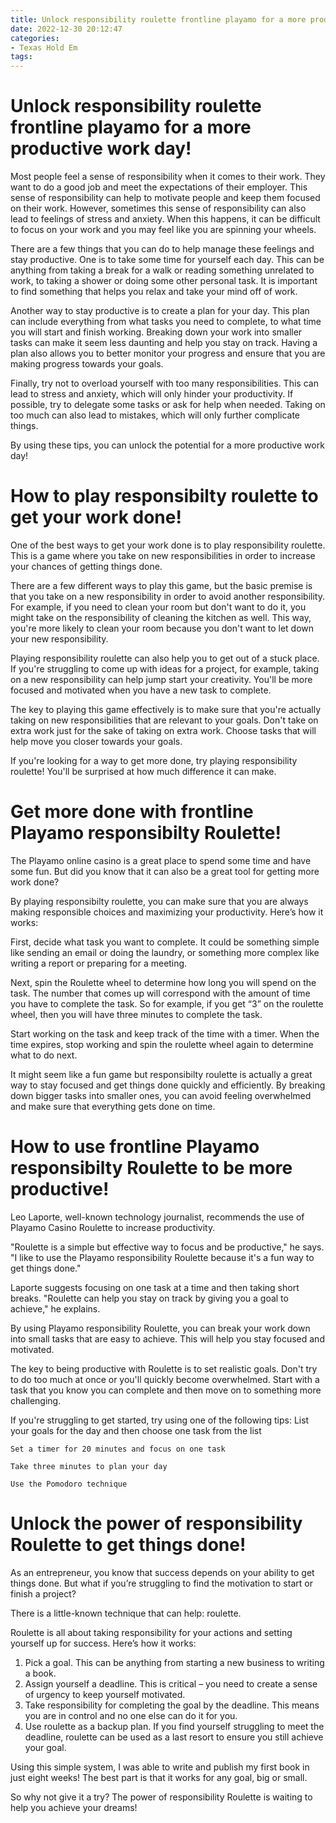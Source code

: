 ```yaml
---
title: Unlock responsibility roulette frontline playamo for a more productive work day!
date: 2022-12-30 20:12:47
categories:
- Texas Hold Em
tags:
---
```



#  Unlock responsibility roulette frontline playamo for a more productive work day!

Most people feel a sense of responsibility when it comes to their work. They want to do a good job and meet the expectations of their employer. This sense of responsibility can help to motivate people and keep them focused on their work. However, sometimes this sense of responsibility can also lead to feelings of stress and anxiety. When this happens, it can be difficult to focus on your work and you may feel like you are spinning your wheels.

There are a few things that you can do to help manage these feelings and stay productive. One is to take some time for yourself each day. This can be anything from taking a break for a walk or reading something unrelated to work, to taking a shower or doing some other personal task. It is important to find something that helps you relax and take your mind off of work.

Another way to stay productive is to create a plan for your day. This plan can include everything from what tasks you need to complete, to what time you will start and finish working. Breaking down your work into smaller tasks can make it seem less daunting and help you stay on track. Having a plan also allows you to better monitor your progress and ensure that you are making progress towards your goals.

Finally, try not to overload yourself with too many responsibilities. This can lead to stress and anxiety, which will only hinder your productivity. If possible, try to delegate some tasks or ask for help when needed. Taking on too much can also lead to mistakes, which will only further complicate things.

By using these tips, you can unlock the potential for a more productive work day!

#  How to play responsibilty roulette to get your work done!

One of the best ways to get your work done is to play responsibility roulette. This is a game where you take on new responsibilities in order to increase your chances of getting things done.

There are a few different ways to play this game, but the basic premise is that you take on a new responsibility in order to avoid another responsibility. For example, if you need to clean your room but don't want to do it, you might take on the responsibility of cleaning the kitchen as well. This way, you're more likely to clean your room because you don't want to let down your new responsibility.

Playing responsibility roulette can also help you to get out of a stuck place. If you're struggling to come up with ideas for a project, for example, taking on a new responsibility can help jump start your creativity. You'll be more focused and motivated when you have a new task to complete.

The key to playing this game effectively is to make sure that you're actually taking on new responsibilities that are relevant to your goals. Don't take on extra work just for the sake of taking on extra work. Choose tasks that will help move you closer towards your goals.

If you're looking for a way to get more done, try playing responsibility roulette! You'll be surprised at how much difference it can make.

#  Get more done with frontline Playamo responsibilty Roulette!

The Playamo online casino is a great place to spend some time and have some fun. But did you know that it can also be a great tool for getting more work done?

By playing responsibilty roulette, you can make sure that you are always making responsible choices and maximizing your productivity. Here’s how it works:

First, decide what task you want to complete. It could be something simple like sending an email or doing the laundry, or something more complex like writing a report or preparing for a meeting.

Next, spin the Roulette wheel to determine how long you will spend on the task. The number that comes up will correspond with the amount of time you have to complete the task. So for example, if you get “3” on the roulette wheel, then you will have three minutes to complete the task.

Start working on the task and keep track of the time with a timer. When the time expires, stop working and spin the roulette wheel again to determine what to do next.

It might seem like a fun game but responsibilty roulette is actually a great way to stay focused and get things done quickly and efficiently. By breaking down bigger tasks into smaller ones, you can avoid feeling overwhelmed and make sure that everything gets done on time.

#  How to use frontline Playamo responsibilty Roulette to be more productive!

Leo Laporte, well-known technology journalist, recommends the use of Playamo Casino Roulette to increase productivity.

"Roulette is a simple but effective way to focus and be productive," he says. "I like to use the Playamo responsibility Roulette because it's a fun way to get things done."

Laporte suggests focusing on one task at a time and then taking short breaks. "Roulette can help you stay on track by giving you a goal to achieve," he explains.

By using Playamo responsibility Roulette, you can break your work down into small tasks that are easy to achieve. This will help you stay focused and motivated.

The key to being productive with Roulette is to set realistic goals. Don't try to do too much at once or you'll quickly become overwhelmed. Start with a task that you know you can complete and then move on to something more challenging.

If you're struggling to get started, try using one of the following tips:
	 	List your goals for the day and then choose one task from the list

	Set a timer for 20 minutes and focus on one task

	Take three minutes to plan your day

	Use the Pomodoro technique

#  Unlock the power of responsibility Roulette to get things done!

As an entrepreneur, you know that success depends on your ability to get things done. But what if you’re struggling to find the motivation to start or finish a project?

There is a little-known technique that can help: roulette.

Roulette is all about taking responsibility for your actions and setting yourself up for success. Here’s how it works:
1. Pick a goal. This can be anything from starting a new business to writing a book.
2. Assign yourself a deadline. This is critical – you need to create a sense of urgency to keep yourself motivated.
3. Take responsibility for completing the goal by the deadline. This means you are in control and no one else can do it for you.
4. Use roulette as a backup plan. If you find yourself struggling to meet the deadline, roulette can be used as a last resort to ensure you still achieve your goal.

Using this simple system, I was able to write and publish my first book in just eight weeks! The best part is that it works for any goal, big or small.

So why not give it a try? The power of responsibility Roulette is waiting to help you achieve your dreams!